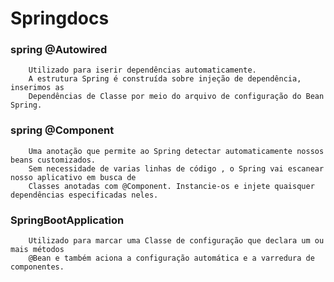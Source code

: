 # Springdocs

###  spring @Autowired 

````
    Utilizado para iserir dependências automaticamente.
    A estrutura Spring é construída sobre injeção de dependência, inserimos as 
    Dependências de Classe por meio do arquivo de configuração do Bean Spring.
````

###   spring @Component 
````
    Uma anotação que permite ao Spring detectar automaticamente nossos beans customizados.
    Sem necessidade de varias linhas de código , o Spring vai escanear nosso aplicativo em busca de 
    Classes anotadas com @Component. Instancie-os e injete quaisquer dependências especificadas neles.
````

### SpringBootApplication
````
    Utilizado para marcar uma Classe de configuração que declara um ou mais métodos
    @Bean e também aciona a configuração automática e a varredura de componentes.
````